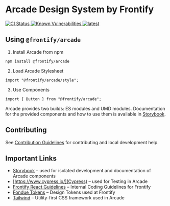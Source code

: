 # Arcade Design System by Frontify

<a href="https://github.com/Frontify/react-components/actions/workflows/continuous-integration.yml">
    <img src="https://github.com/Frontify/react-components/actions/workflows/continuous-integration.yml/badge.svg" alt="CI Status" />
</a>
<a href="https://snyk.io/test/github/Frontify/react-components">
    <img src="https://snyk.io/test/github/Frontify/react-components/badge.svg" alt="Known Vulnerabilities" />
</a>
<a href="https://github.com/Frontify/arcade/blob/main/README.md" title="latest">
    <img alt="latest" src="https://img.shields.io/npm/v/@frontify/arcade/latest.svg" />
</a>

## Using `@frontify/arcade`

1. Install Arcade from npm

```
npm install @frontify/arcade
```

2. Load Arcade Stylesheet

```
import "@frontify/arcade/style";
```

3. Use Components

```
import { Button } from "@frontify/arcade";
```

Arcade provides two builds: ES modules and UMD modules. Documentation for the provided components and how to use them is available in [Storybook](https://arcade-components.frontify.com/).

## Contributing

See [Contribution Guidelines](CONTRIBUTING.md) for contributing and local development help.

## Important Links

-   [Storybook](https://storybook.js.org/docs/react/get-started/introduction) – used for isolated development and documentation of Arcade components
-   [https://www.cypress.io/](Cypress) – used for Testing in Arcade
-   [Frontify React Guidelines](https://www.notion.so/React-Architecture-0ce55540be0b48fa88a2c3848e35eb81) – Internal Coding Guidelines for Frontify
-   [Fondue Tokens](https://github.com/Frontify/fondue-tokens) – Design Tokens used at Frontify
-   [Tailwind](https://tailwindcss.com/docs) – Utility-first CSS framework used in Arcade
